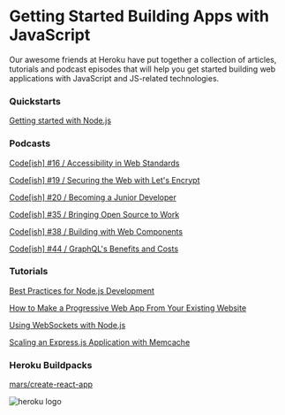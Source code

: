 # Getting Started Building Apps with JavaScript

Our awesome friends at Heroku have put together a collection of articles, tutorials and podcast episodes that will help you get started building web applications with JavaScript and JS-related technologies. 

### Quickstarts

[Getting started with Node.js](https://devcenter.heroku.com/articles/getting-started-with-nodejs)

### Podcasts

[Code[ish] #16 / Accessibility in Web Standards](https://www.heroku.com/podcasts/codeish/16-accessibility-in-web-standards)

[Code[ish] #19 / Securing the Web with Let's Encrypt](https://www.heroku.com/podcasts/codeish/19-securing-the-web-with-lets-encrypt)

[Code[ish] #20 / Becoming a Junior Developer](https://www.heroku.com/podcasts/codeish/20-becoming-a-junior-developer)

[Code[ish] #35 / Bringing Open Source to Work](https://www.heroku.com/podcasts/codeish/35-bringing-open-source-to-work)

[Code[ish] #38 / Building with Web Components](https://www.heroku.com/podcasts/codeish/38-building-with-web-components)


[Code[ish] #44 / GraphQL's Benefits and Costs](https://www.heroku.com/podcasts/codeish/44-graphqls-benefits-and-costs)


### Tutorials

[Best Practices for Node.js Development](https://devcenter.heroku.com/articles/node-best-practices)

[How to Make a Progressive Web App From Your Existing Website](https://blog.heroku.com/how-to-make-progressive-web-app)

[Using WebSockets with Node.js](https://devcenter.heroku.com/articles/node-websockets)

[Scaling an Express.js Application with Memcache](https://devcenter.heroku.com/articles/expressjs-memcache)

### Heroku Buildpacks

[mars/create-react-app](https://elements.heroku.com/buildpacks/mars/create-react-app-buildpack)










![heroku logo](${STATIC}/images/sponsors/heroku.svg)